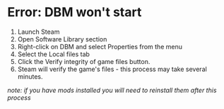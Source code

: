 # Error: DBM won't start
1. Launch Steam  
2. Open Software Library section  
3. Right-click on DBM and select Properties from the menu  
4. Select the Local files tab  
5. Click the Verify integrity of game files button.  
6. Steam will verify the game's files - this process may take several minutes.  

_note: if you have mods installed you will need to reinstall them after this process_ 
